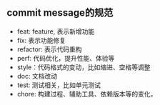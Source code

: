 ## commit message的规范
- feat: feature, 表示新增功能
- fix: 表示功能修复
- refactor: 表示代码重构
- perf: 代码优化，提升性能、体验等
- style：代码格式的变动，比如缩进、空格等调整
- doc: 文档改动
- test: 测试相关，比如单元测试
- chore: 构建过程、辅助工具、依赖版本等的变化，